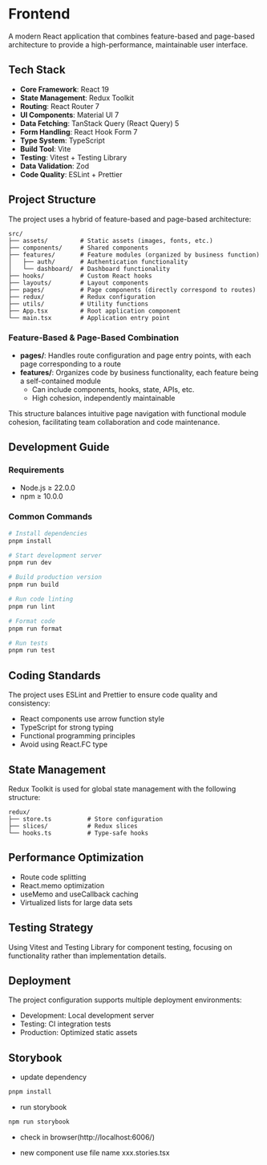 # Frontend

A modern React application that combines feature-based and page-based architecture to provide a high-performance, maintainable user interface.

## Tech Stack

- **Core Framework**: React 19
- **State Management**: Redux Toolkit
- **Routing**: React Router 7
- **UI Components**: Material UI 7
- **Data Fetching**: TanStack Query (React Query) 5
- **Form Handling**: React Hook Form 7
- **Type System**: TypeScript
- **Build Tool**: Vite
- **Testing**: Vitest + Testing Library
- **Data Validation**: Zod
- **Code Quality**: ESLint + Prettier

## Project Structure 

The project uses a hybrid of feature-based and page-based architecture:

```
src/
├── assets/         # Static assets (images, fonts, etc.)
├── components/     # Shared components
├── features/       # Feature modules (organized by business function)
│   ├── auth/       # Authentication functionality
│   └── dashboard/  # Dashboard functionality
├── hooks/          # Custom React hooks
├── layouts/        # Layout components
├── pages/          # Page components (directly correspond to routes)
├── redux/          # Redux configuration
├── utils/          # Utility functions
├── App.tsx         # Root application component
└── main.tsx        # Application entry point
```

### Feature-Based & Page-Based Combination

- **pages/**: Handles route configuration and page entry points, with each page corresponding to a route
- **features/**: Organizes code by business functionality, each feature being a self-contained module
  - Can include components, hooks, state, APIs, etc.
  - High cohesion, independently maintainable

This structure balances intuitive page navigation with functional module cohesion, facilitating team collaboration and code maintenance.

## Development Guide

### Requirements

- Node.js ≥ 22.0.0
- npm ≥ 10.0.0

### Common Commands

```bash
# Install dependencies
pnpm install

# Start development server
pnpm run dev

# Build production version
pnpm run build

# Run code linting
pnpm run lint

# Format code
pnpm run format

# Run tests
pnpm run test
```

## Coding Standards

The project uses ESLint and Prettier to ensure code quality and consistency:

- React components use arrow function style
- TypeScript for strong typing
- Functional programming principles
- Avoid using React.FC type

## State Management

Redux Toolkit is used for global state management with the following structure:

```
redux/
├── store.ts          # Store configuration
├── slices/           # Redux slices
└── hooks.ts          # Type-safe hooks
```

## Performance Optimization

- Route code splitting
- React.memo optimization
- useMemo and useCallback caching
- Virtualized lists for large data sets

## Testing Strategy

Using Vitest and Testing Library for component testing, focusing on functionality rather than implementation details.

## Deployment

The project configuration supports multiple deployment environments:

- Development: Local development server
- Testing: CI integration tests
- Production: Optimized static assets

## Storybook

- update dependency

```bash
pnpm install
```

- run storybook

```bash
npm run storybook
```

- check in browser(http://localhost:6006/)

- new component
  use file name xxx.stories.tsx
